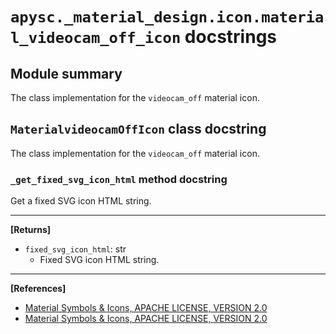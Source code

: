 # `apysc._material_design.icon.material_videocam_off_icon` docstrings

## Module summary

The class implementation for the `videocam_off` material icon.

## `MaterialvideocamOffIcon` class docstring

The class implementation for the `videocam_off` material icon.

### `_get_fixed_svg_icon_html` method docstring

Get a fixed SVG icon HTML string.<hr>

**[Returns]**

- `fixed_svg_icon_html`: str
  - Fixed SVG icon HTML string.

<hr>

**[References]**

- [Material Symbols & Icons, APACHE LICENSE, VERSION 2.0](https://fonts.google.com/icons?icon.size=24&icon.color=%23e8eaed)
- [Material Symbols & Icons, APACHE LICENSE, VERSION 2.0](https://www.apache.org/licenses/LICENSE-2.0.html)